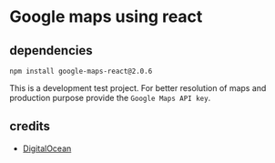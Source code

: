 # Google maps using react

## dependencies

`npm install google-maps-react@2.0.6`

This is a development test project. For better resolution of maps and production purpose provide the `Google Maps API key`.

## credits

- [DigitalOcean](https://www.digitalocean.com/community/tutorials/how-to-integrate-the-google-maps-api-into-react-applications)